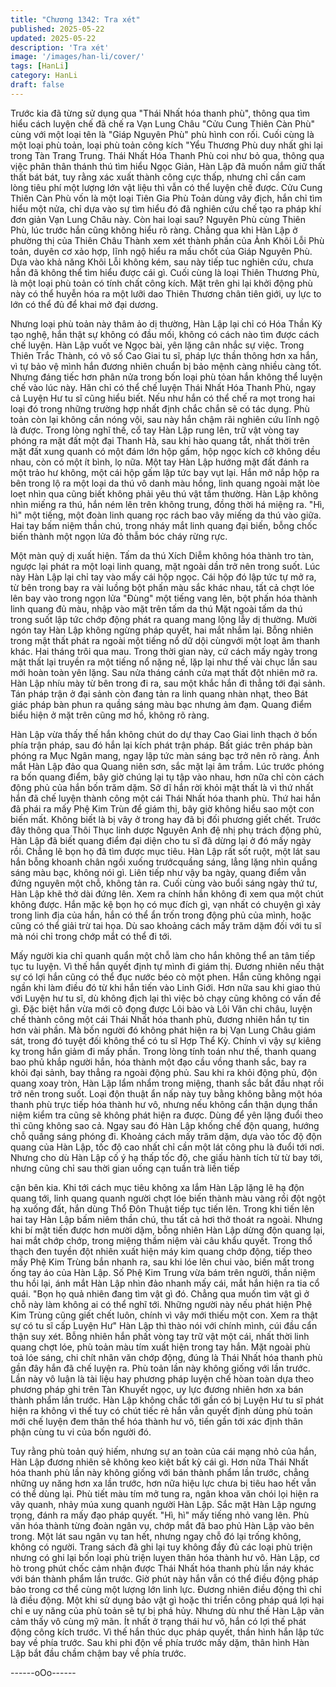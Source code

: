```yaml
---
title: "Chương 1342: Tra xét"
published: 2025-05-22
updated: 2025-05-22
description: 'Tra xét'
image: '/images/han-li/cover/'
tags: [HanLi]
category: HanLi
draft: false
---
```


Trước kia đã từng sử dụng qua "Thái Nhất hóa thanh phù", thông
qua tìm hiểu cách luyện chế đã chế ra Vạn Lung Châu "Cửu Cung
Thiên Càn Phù" cùng với một loại tên là "Giáp Nguyên Phù" phù
hình con rối.
Cuối cùng là một loại phù toản, loại phù toản công kích "Yểu
Thương Phù duy nhất ghi lại trong Tàn Trang Trung.
Thái Nhất Hóa Thanh Phù coi như bỏ qua, thông qua vịệc phân
thân thánh thú tìm hiểu Ngọc Giản, Hàn Lập đã muốn nắm giữ
thất thất bát bát, tuy rằng xác xuất thành công cực thấp, nhưng
chỉ cần cam lòng tiêu phí một lượng lớn vật liệu thì vẫn có thể
luyện chế được.
Cửu Cung Thiên Càn Phù vốn là một loại Tiên Gia Phù Toản dùng
vây địch, hắn chỉ tìm hiểu một nửa, chỉ dựa vào sự tìm hiểu đó đã
nghiên cứu chế tạo ra pháp khí đơn giản Vạn Lung Châu này.
Còn hai loại sau? Nguyên Phù cùng Thiên Phù, lúc trước hắn
cũng không hiểu rõ ràng.
Chẳng qua khi Hàn Lập ở phường thị của Thiên Châu Thành xem
xét thành phần của Ảnh Khôi Lỗi Phù toản, duyên cơ xảo hợp,
lĩnh ngộ hiểu ra mấu chốt của Giáp Nguyên Phù. Dựa vào khả
năng Khôi Lỗi không kém, sau này tiếp tuc nghiên cứu, chưa hẳn
đã không thể tìm hiểu được cái gì.
Cuối cùng là loại Thiên Thương Phù, là một loại phù toản có tính
chất công kích.
Mặt trên ghi lại khởi động phù này có thể huyễn hóa ra một lưỡi
dao Thiên Thương chân tiên giới, uy lực to lớn có thể đủ để khai
mở đại dương.

Nhưng loại phù toản này thâm ảo dị thường, Hàn Lập lại chỉ có
Hóa Thần Kỳ tạo nghệ, hắn thật sự không có đầu mối, không có
cách nào tìm được cách chế luyện.
Hàn Lập vuốt ve Ngọc bài, yên lặng cân nhắc sự việc.
Trong Thiên Trắc Thành, có vô số Cao Giai tu sĩ, pháp lực thần
thông hơn xa hắn, vì tự bảo vệ mình hắn đương nhiên chuẩn bị
bảo mệnh càng nhiều càng tốt.
Nhưng đáng tiếc hơn phân nửa trong bốn loại phù tỏan hắn không
thể luyện chế vào lúc này. Hăn chỉ có thể chế luyện Thái Nhất
Hóa Thanh Phù, ngay cả Luyện Hư tu sĩ cũng hiểu biết. Nếu như
hắn có thể chế ra mọt trong hai loại đó trong những trường hợp
nhất định chắc chắn sẽ có tác dụng.
Phù toản còn lại không cần nóng vội, sau này hắn chậm rãi
nghiên cứu lĩnh ngộ là được.
Trong lòng nghĩ thế, cổ tay Hàn Lập rung lên, trữ vật vòng tay
phóng ra mặt đất một đại Thanh Hà, sau khi hào quang tắt, nhất
thời trên mặt đất xung quanh có một đám lớn hộp gấm, hộp ngọc
kích cỡ không dều nhau, còn có một ít bình, lọ nữa.
Một tay Hàn Lập hướng mặt đất đánh ra một trảo hư không, một
cái hộp gấm lập tức bay vụt lại.
Hắn mở nắp hộp ra bên trong lộ ra một loại da thú vô danh màu
hồng, linh quang ngoài mặt lòe loẹt nhìn qua cũng biết không phải
yêu thú vật tầm thường.
Hàn Lập không nhìn miếng ra thú, hắn ném lên trên không trung,
đồng thời há miệng ra.
"Hì, hì" một tiếng, một đoàn linh quang rọc rách bao vây miếng da
thú vào giữa.
Hai tay bấm niệm thần chú, trong nháy mắt linh quang đại biến,
bỗng chốc biến thành một ngọn lửa đỏ thẫm bóc cháy rừng rực.

Một màn quỷ dị xuất hiện.
Tấm da thú Xích Diễm không hóa thành tro tàn, ngược lại phát ra
một loại linh quang, mặt ngoài dần trở nên trong suốt.
Lúc này Hàn Lập lại chỉ tay vào mấy cái hộp ngọc.
Cái hộp đó lập tức tự mở ra, từ bên trong bay ra vài luồng bột
phấn màu sắc khác nhau, tất cả chợt lóe lên bay vào trong ngọn
lửa
"Đùng" một tiếng vang lên, bột phấn hóa thành linh quang đủ
màu, nhập vào mặt trên tấm da thú
Mặt ngoài tấm da thú trong suốt lập tức chớp động phát ra quang
mang lộng lẫy dị thường.
Mười ngón tay Hàn Lập không ngừng pháp quyết, hai mắt nhắm
lại.
Bỗng nhiên trong mật thất phát ra ngoài một tiếng nổ dữ dội
cùngvới một loạt âm thanh khác.
Hai tháng trôi qua mau.
Trong thời gian này, cứ cách mấy ngày trong mật thất lại truyền ra
một tiếng nổ nặng nề, lặp lại như thế vài chục lần sau mới hoàn
toàn yên lặng.
Sau nửa tháng cánh cửa mạt thất đột nhiên mở ra.
Hàn Lập nhíu mày từ bên trong đi ra, sau một khắc hắn đi thẳng
tới đại sảnh.
Tán pháp trận ở đại sảnh còn đang tản ra linh quang nhàn nhạt,
theo Bát giác pháp bàn phun ra quầng sáng màu bạc nhưng ảm
đạm. Quang điểm biểu hiện ở mặt trên cũng mơ hồ, không rõ
ràng.

Hàn Lập vừa thấy thế hắn không chút do dự thay Cao Giai linh
thạch ở bốn phía trận pháp, sau đó hắn lại kích phát trận pháp.
Bất giác trên pháp bàn phóng ra Mục Ngân mang, ngay lập tức
màn sáng bạc trở nên rõ ràng. Ánh mắt Hàn Lập đảo qua Quang
niên sơn, sắc mặt lại âm trầm.
Lúc trước phóng ra bốn quang điểm, bây giờ chúng lại tụ tập vào
nhau, hơn nữa chỉ còn cách động phủ của hắn bốn trăm dặm.
Sở dĩ hắn rời khỏi mật thất là vì thứ nhất hắn đã chế luyện thành
công một cái Thái Nhất hóa thanh phù. Thứ hai hắn đã phái ra
mấy Phệ Kim Trùn để giám thị, bây giờ không hiểu sao một con
biến mất. Không biết là bị vây ở trong hay đã bị đối phương giết
chết.
Trước đây thông qua Thôi Thục linh dược Nguyên Anh đệ nhị phụ
trách động phủ, Hàn Lập đã biết quang điểm đại diện cho tu sĩ đã
dừng lại ở đó mấy ngày rồi.
Chẳng lẽ bọn họ đã tìm được mục tiêu.
Hàn Lập rất sốt ruột, một lát sau hắn bỗng khoanh chân ngồi
xuống trướcquầng sáng, lẳng lặng nhìn quầng sáng màu bạc,
không nói gì.
Liên tiếp như vậy ba ngày, quang điểm vẫn đứng nguyên một chỗ,
không tản ra.
Cuối cùng vào buổi sáng ngày thứ tư, Hàn Lập khẽ thở dài đứng
lên.
Xem ra chính hắn không đi xem qua một chút không được.
Hắn mặc kệ bọn họ có mục đích gì, vạn nhất có chuyện gì xảy
trong linh địa của hắn, hắn có thể ẩn trốn trong động phủ của
mình, hoặc cũng có thể giải trừ tai họa.
Dù sao khoảng cách mấy trăm dặm đối với tu sĩ mà nói chỉ trong
chớp mắt có thể đi tới.

Mấy người kia chỉ quanh quẩn một chỗ làm cho hắn không thể an
tâm tiếp tục tu luyện.
Vì thế hắn quyết định tự mình đi giám thị.
Đương nhiên nếu thật sự có lợi hắn cũng có thể đục nước béo cò
một phen. Hắn cũng không ngại ngần khi làm điều đó từ khi hắn
tiến vào Linh Giới. Hơn nữa sau khi giao thủ với Luyện hư tu sĩ, dù
không địch lại thì việc bỏ chạy cũng không có vấn đề gì.
Đặc biệt hắn vừa mới cô đọng được Lôi bào và Lôi Văn chi châu,
luyện chế thành công một cái Thái Nhất hóa thanh phù, đương
nhiên hắn tự tin hơn vài phần.
Mà bốn người đó không phát hiện ra bị Vạn Lung Châu giám sát,
trong đó tuyệt đối không thể có tu sĩ Hợp Thể Kỳ.
Chính vì vậy sự kiêng kỵ trong hắn giảm đi mấy phần.
Trong lòng tính toán như thế, thanh quang bao phủ khắp người
hắn, hóa thành một đạo cầu vồng thanh sắc, bay ra khỏi đại sảnh,
bay thẳng ra ngoài động phủ.
Sau khi ra khỏi động phủ, độn quang xoay tròn, Hàn Lập lẩm
nhẩm trong miệng, thanh sắc bắt đầu nhạt rồi trở nên trong suốt.
Loại độn thuật ẩn nấp này tuy bằng không bằng một hóa thanh
phù trực tiếp hóa thành hư vô, nhưng nếu không cẩn thận dụng
thần niệm kiểm tra cũng sẽ không phát hiện ra được.
Dùng để yên lặng đuổi theo thì cũng không sao cả.
Ngay sau đó Hàn Lập khống chế độn quang, hướng chỗ quầng
sáng phóng đi.
Khoảng cách mấy trăm dặm, dựa vào tốc độ độn quang của Hàn
Lập, tốc độ cao nhất chỉ cần một lát công phu là đuổi tới nơi.
Nhưng cho dù Hàn Lập cố ý hạ thấp tốc độ, che giấu hành tích từ
từ bay tới, nhưng cũng chỉ sau thời gian uống cạn tuần trà liền tiếp

cận bên kia.
Khi tới cách mục tiêu không xa lắm Hàn Lập lặng lẽ hạ độn quang
tới, linh quang quanh người chợt lóe biến thành màu vàng rồi đột
ngột hạ xuống đất, hắn dùng Thổ Đôn Thuật tiếp tục tiến lên.
Trong khi tiến lên hai tay Hàn Lập bấm niêm thần chú, thu tất cả
hơi thở thoát ra ngoài.
Nhưng khi bí mật tiến được hơn mười dặm, bỗng nhiên Hàn Lập
dừng độn quang lại, hai mắt chớp chớp, trong miệng thầm niệm
vài câu khẩu quyết.
Trong thổ thạch đen tuyền đột nhiên xuất hiện máy kim quang
chớp động, tiếp theo mấy Phệ Kim Trùng bắn nhanh ra, sau khi
lóe lên chui vào, biến mất trong ống tay áo của Hàn Lập.
Số Phệ Kim Trung vừa bám trên người, thần niệm thu hồi lại, ánh
mắt Hàn Lập nhìn đảo nhanh mấy cái, mắt hắn hiện ra tia cổ quái.
"Bọn họ quả nhiên đang tìm vật gì đó. Chẳng qua muốn tìm vật gì
ở chỗ này làm không ai có thể nghĩ tới. Những người này nếu
phát hiện Phệ Kim Trùng cũng giết chết luôn, chính vì vây mới
thiếu một con. Xem ra thật sự có tu sĩ cấp Luyện Hư" Hàn Lập thì
thào nói với chính mình, cúi đầu cẩn thận suy xét.
Bỗng nhiên hắn phất vòng tay trữ vật một cái, nhất thời linh quang
chợt lóe, phù toản màu tím xuất hiện trong tay hắn.
Mặt ngoài phù toả lóe sáng, chi chít nhân văn chớp động, đúng là
Thái Nhất hóa thanh phù gần đây hắn đã chế luyện ra.
Phù toản lần này không giống với lần trước. Lần này vô luận là tài
liệu hay phương pháp luyện chế hòan toàn dựa theo phương
pháp ghi trên Tàn Khuyết ngọc, uy lực đương nhiên hơn xa bán
thành phẩm lần trước.
Hàn Lập không chắc tới gần có bị Luyện Hư tu sĩ phát hiện ra
không vì thế tuy có chút tiếc rẻ hắn vẫn quyết định dùng phù toản
mới chế luyện đem thân thể hóa thành hư vô, tiến gần tới xác định
thân phận cùng tu vi của bốn người đó.

Tuy rằng phù toản quý hiếm, nhưng sự an toàn của cái mạng nhỏ
của hắn, Hàn Lập đương nhiên sẽ không keo kiệt bất kỳ cái gì.
Hơn nữa Thái Nhất hóa thanh phù lần này không giống với bán
thành phẩm lần trước, chẳng những uy năng hơn xa lần trước,
hơn nữa hiệu lực chưa bị tiêu hao hết vẫn có thể dùng lại.
Phù tiết màu tím mở tung ra, ngân khoa văn chói lọi hiện ra vây
quanh, nhảy múa xung quanh người Hàn Lập.
Sắc mặt Hàn Lập ngưng trọng, đánh ra mấy đạo pháp quyết.
"Hì, hì" mấy tiếng nhỏ vang lên. Phù văn hóa thành từng đoàn
ngân vụ, chớp mắt đã bao phủ Hàn Lập vào bên trong.
Một lát sau ngân vụ tan hết, nhưng ngay chỗ đó lại trống không,
không có người.
Trang sách đã ghi lại tuy không đầy đủ các loại phù triện nhưng
có ghi lại bốn loại phù triện luỵen thân hóa thành hư vô. Hàn Lập,
cơ hò trong phút chốc cảm nhận được Thái Nhất hóa thanh phù
lần náy khác với bán thành phẩm lần trước.
Giờ phút này hắn vẫn có thể điều động pháp bảo trong cơ thể
cùng một lượng lớn linh lực. Đương nhiên điều động thì chỉ là
điều động. Một khi sử dụng bảo vật gì hoặc thi triển công pháp
quá lợi hại chỉ e uy năng của phù toản sẽ tự bị phá hủy.
Nhưng dù như thế Hàn Lập vãn cảm thấy vô cùng mỹ mãn.
Ít nhất ở trạng thái hư vô, hắn có lợi thế phát động công kích
trước.
Vì thế hắn thúc dục pháp quyết, thần hình hắn lập tức bay về phía
trước.
Sau khi phi độn về phía trước mấy dặm, thân hình Hàn Lập bắt
đầu chầm chậm bay về phía trước.

------oOo------
